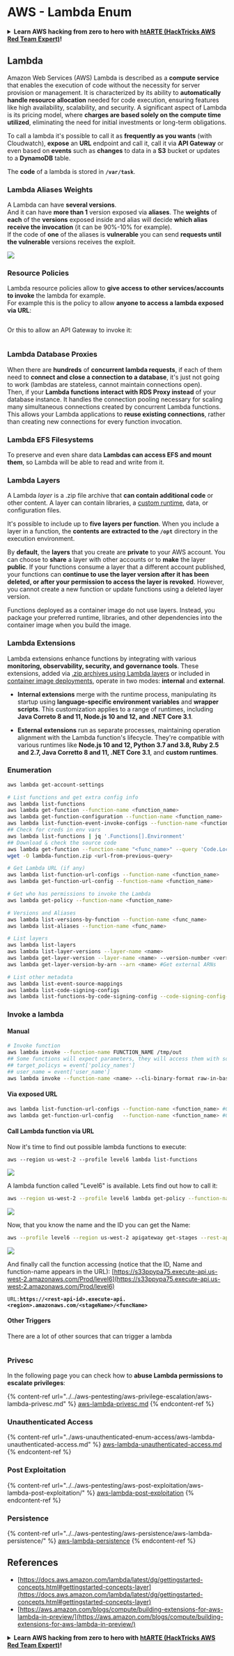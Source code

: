 # AWS - Lambda Enum

<details>

<summary><strong>Learn AWS hacking from zero to hero with</strong> <a href="https://training.hacktricks.xyz/courses/arte"><strong>htARTE (HackTricks AWS Red Team Expert)</strong></a><strong>!</strong></summary>

Other ways to support HackTricks:

* If you want to see your **company advertised in HackTricks** or **download HackTricks in PDF** Check the [**SUBSCRIPTION PLANS**](https://github.com/sponsors/carlospolop)!
* Get the [**official PEASS & HackTricks swag**](https://peass.creator-spring.com)
* Discover [**The PEASS Family**](https://opensea.io/collection/the-peass-family), our collection of exclusive [**NFTs**](https://opensea.io/collection/the-peass-family)
* **Join the** 💬 [**Discord group**](https://discord.gg/hRep4RUj7f) or the [**telegram group**](https://t.me/peass) or **follow** me on **Twitter** 🐦 [**@carlospolopm**](https://twitter.com/carlospolopm)**.**
* **Share your hacking tricks by submitting PRs to the** [**HackTricks**](https://github.com/carlospolop/hacktricks) and [**HackTricks Cloud**](https://github.com/carlospolop/hacktricks-cloud) github repos.

</details>

## Lambda

Amazon Web Services (AWS) Lambda is described as a **compute service** that enables the execution of code without the necessity for server provision or management. It is characterized by its ability to **automatically handle resource allocation** needed for code execution, ensuring features like high availability, scalability, and security. A significant aspect of Lambda is its pricing model, where **charges are based solely on the compute time utilized**, eliminating the need for initial investments or long-term obligations.

To call a lambda it's possible to call it as **frequently as you wants** (with Cloudwatch), **expose** an **URL** endpoint and call it, call it via **API Gateway** or even based on **events** such as **changes** to data in a **S3** bucket or updates to a **DynamoDB** table.

The **code** of a lambda is stored in **`/var/task`**.

### Lambda Aliases Weights

A Lambda can have **several versions**.\
And it can have **more than 1** version exposed via **aliases**. The **weights** of **each** of the **versions** exposed inside and alias will decide **which alias receive the invocation** (it can be 90%-10% for example).\
If the code of **one** of the aliases is **vulnerable** you can send **requests until the vulnerable** versions receives the exploit.

![](<../../../.gitbook/assets/image (16) (1).png>)

### Resource Policies

Lambda resource policies allow to **give access to other services/accounts to invoke** the lambda for example.\
For example this is the policy to allow **anyone to access a lambda exposed via URL**:

<figure><img src="https://lh4.googleusercontent.com/4PNFKBdzr3nMrPqeKkTslgwWDKxkXMdQ1SNdv7NPHykj3GX8wODrQyXOFbjk4fxHfZ8pDm5ijWgk2Vq2EGXiPRT3TQfZf1fHycvdEKBuDxJDYos1CJeMHXSeg86ZB-Ol7CNtten6xkVFQj6AhDUEWNQJrQ=s2048" alt=""><figcaption></figcaption></figure>

Or this to allow an API Gateway to invoke it:

<figure><img src="https://lh3.googleusercontent.com/Su0JlR0wBqb-99Z4N_2-_kMlX0Xzx2n_GpZuOPW5IeXR3FYbm8OHFDM3Ora1BpXiSjHpDVUlq4yEyXwaI3nBuze6DJ-wRf2ATsCuWbq0wuBCd34E9uIpqwheE6Cc_PopviI_93O_j2ZKXc1-AJtsBoLVUw=s2048" alt=""><figcaption></figcaption></figure>

### Lambda Database Proxies

When there are **hundreds** of **concurrent lambda requests**, if each of them need to **connect and close a connection to a database**, it's just not going to work (lambdas are stateless, cannot maintain connections open).\
Then, if your **Lambda functions interact with RDS Proxy instead** of your database instance. It handles the connection pooling necessary for scaling many simultaneous connections created by concurrent Lambda functions. This allows your Lambda applications to **reuse existing connections**, rather than creating new connections for every function invocation.

### Lambda EFS Filesystems

To preserve and even share data **Lambdas can access EFS and mount them**, so Lambda will be able to read and write from it.

### Lambda Layers

A Lambda _layer_ is a .zip file archive that **can contain additional code** or other content. A layer can contain libraries, a [custom runtime](https://docs.aws.amazon.com/lambda/latest/dg/runtimes-custom.html), data, or configuration files.

It's possible to include up to **five layers per function**. When you include a layer in a function, the **contents are extracted to the `/opt`** directory in the execution environment.

By **default**, the **layers** that you create are **private** to your AWS account. You can choose to **share** a layer with other accounts or to **make** the layer **public**. If your functions consume a layer that a different account published, your functions can **continue to use the layer version after it has been deleted, or after your permission to access the layer is revoked**. However, you cannot create a new function or update functions using a deleted layer version.

Functions deployed as a container image do not use layers. Instead, you package your preferred runtime, libraries, and other dependencies into the container image when you build the image.

### Lambda Extensions

Lambda extensions enhance functions by integrating with various **monitoring, observability, security, and governance tools**. These extensions, added via [.zip archives using Lambda layers](https://docs.aws.amazon.com/lambda/latest/dg/configuration-layers.html) or included in [container image deployments](https://aws.amazon.com/blogs/compute/working-with-lambda-layers-and-extensions-in-container-images/), operate in two modes: **internal** and **external**.

* **Internal extensions** merge with the runtime process, manipulating its startup using **language-specific environment variables** and **wrapper scripts**. This customization applies to a range of runtimes, including **Java Correto 8 and 11, Node.js 10 and 12, and .NET Core 3.1**.

* **External extensions** run as separate processes, maintaining operation alignment with the Lambda function's lifecycle. They're compatible with various runtimes like **Node.js 10 and 12, Python 3.7 and 3.8, Ruby 2.5 and 2.7, Java Corretto 8 and 11, .NET Core 3.1**, and **custom runtimes**.

### Enumeration

```bash
aws lambda get-account-settings

# List functions and get extra config info
aws lambda list-functions
aws lambda get-function --function-name <function_name>
aws lambda get-function-configuration --function-name <function_name>
aws lambda list-function-event-invoke-configs --function-name <function_name>
## Check for creds in env vars
aws lambda list-functions | jq '.Functions[].Environment'
## Download & check the source code
aws lambda get-function --function-name "<func_name>" --query 'Code.Location'
wget -O lambda-function.zip <url-from-previous-query>

# Get Lambda URL (if any)
aws lambda list-function-url-configs --function-name <function_name>
aws lambda get-function-url-config --function-name <function_name>

# Get who has permissions to invoke the Lambda
aws lambda get-policy --function-name <function_name>

# Versions and Aliases
aws lambda list-versions-by-function --function-name <func_name>
aws lambda list-aliases --function-name <func_name>

# List layers
aws lambda list-layers
aws lambda list-layer-versions --layer-name <name>
aws lambda get-layer-version --layer-name <name> --version-number <ver>
aws lambda get-layer-version-by-arn --arn <name> #Get external ARNs

# List other metadata
aws lambda list-event-source-mappings
aws lambda list-code-signing-configs
aws lambda list-functions-by-code-signing-config --code-signing-config-arn <arn>
```

### Invoke a lambda

#### Manual

```bash
# Invoke function
aws lambda invoke --function-name FUNCTION_NAME /tmp/out
## Some functions will expect parameters, they will access them with something like:
## target_policys = event['policy_names']
## user_name = event['user_name']
aws lambda invoke --function-name <name> --cli-binary-format raw-in-base64-out --payload '{"policy_names": ["AdministratorAccess], "user_name": "sdf"}' out.txt
```

#### Via exposed URL

```bash
aws lambda list-function-url-configs --function-name <function_name> #Get lambda URL
aws lambda get-function-url-config   --function-name <function_name> #Get lambda URL
```

#### Call Lambda function via URL

Now it's time to find out possible lambda functions to execute:

```
aws --region us-west-2 --profile level6 lambda list-functions
```

![](<../../../.gitbook/assets/image (21) (1).png>)

A lambda function called "Level6" is available. Lets find out how to call it:

```bash
aws --region us-west-2 --profile level6 lambda get-policy --function-name Level6
```

![](<../../../.gitbook/assets/image (69).png>)

Now, that you know the name and the ID you can get the Name:

```bash
aws --profile level6 --region us-west-2 apigateway get-stages --rest-api-id "s33ppypa75"
```

![](<../../../.gitbook/assets/image (20).png>)

And finally call the function accessing (notice that the ID, Name and function-name appears in the URL): [https://s33ppypa75.execute-api.us-west-2.amazonaws.com/Prod/level6](https://s33ppypa75.execute-api.us-west-2.amazonaws.com/Prod/level6)

`URL:`**`https://<rest-api-id>.execute-api.<region>.amazonaws.com/<stageName>/<funcName>`**

#### Other Triggers

There are a lot of other sources that can trigger a lambda

<figure><img src="../../../.gitbook/assets/image (1) (1) (3).png" alt=""><figcaption></figcaption></figure>

### Privesc

In the following page you can check how to **abuse Lambda permissions to escalate privileges**:

{% content-ref url="../../aws-pentesting/aws-privilege-escalation/aws-lambda-privesc.md" %}
[aws-lambda-privesc.md](../../aws-pentesting/aws-privilege-escalation/aws-lambda-privesc.md)
{% endcontent-ref %}

### Unauthenticated Access

{% content-ref url="../aws-unauthenticated-enum-access/aws-lambda-unauthenticated-access.md" %}
[aws-lambda-unauthenticated-access.md](../aws-unauthenticated-enum-access/aws-lambda-unauthenticated-access.md)
{% endcontent-ref %}

### Post Exploitation

{% content-ref url="../../aws-pentesting/aws-post-exploitation/aws-lambda-post-exploitation/" %}
[aws-lambda-post-exploitation](../../aws-pentesting/aws-post-exploitation/aws-lambda-post-exploitation/)
{% endcontent-ref %}

### Persistence

{% content-ref url="../../aws-pentesting/aws-persistence/aws-lambda-persistence/" %}
[aws-lambda-persistence](../../aws-pentesting/aws-persistence/aws-lambda-persistence/)
{% endcontent-ref %}

## References

* [https://docs.aws.amazon.com/lambda/latest/dg/gettingstarted-concepts.html#gettingstarted-concepts-layer](https://docs.aws.amazon.com/lambda/latest/dg/gettingstarted-concepts.html#gettingstarted-concepts-layer)
* [https://aws.amazon.com/blogs/compute/building-extensions-for-aws-lambda-in-preview/](https://aws.amazon.com/blogs/compute/building-extensions-for-aws-lambda-in-preview/)

<details>

<summary><strong>Learn AWS hacking from zero to hero with</strong> <a href="https://training.hacktricks.xyz/courses/arte"><strong>htARTE (HackTricks AWS Red Team Expert)</strong></a><strong>!</strong></summary>

Other ways to support HackTricks:

* If you want to see your **company advertised in HackTricks** or **download HackTricks in PDF** Check the [**SUBSCRIPTION PLANS**](https://github.com/sponsors/carlospolop)!
* Get the [**official PEASS & HackTricks swag**](https://peass.creator-spring.com)
* Discover [**The PEASS Family**](https://opensea.io/collection/the-peass-family), our collection of exclusive [**NFTs**](https://opensea.io/collection/the-peass-family)
* **Join the** 💬 [**Discord group**](https://discord.gg/hRep4RUj7f) or the [**telegram group**](https://t.me/peass) or **follow** me on **Twitter** 🐦 [**@carlospolopm**](https://twitter.com/carlospolopm)**.**
* **Share your hacking tricks by submitting PRs to the** [**HackTricks**](https://github.com/carlospolop/hacktricks) and [**HackTricks Cloud**](https://github.com/carlospolop/hacktricks-cloud) github repos.

</details>
